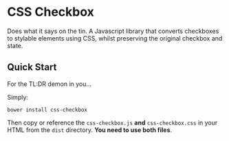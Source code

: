 CSS Checkbox
========

Does what it says on the tin. A Javascript library that converts checkboxes to stylable elements using CSS, whilst preserving the original checkbox and state.

Quick Start
----------------
For the TL:DR demon in you...

Simply:

	bower install css-checkbox
	
Then copy or reference the `css-checkbox.js` **and** `css-checkbox.css` in your HTML from the `dist` directory. **You need to use both files**.

